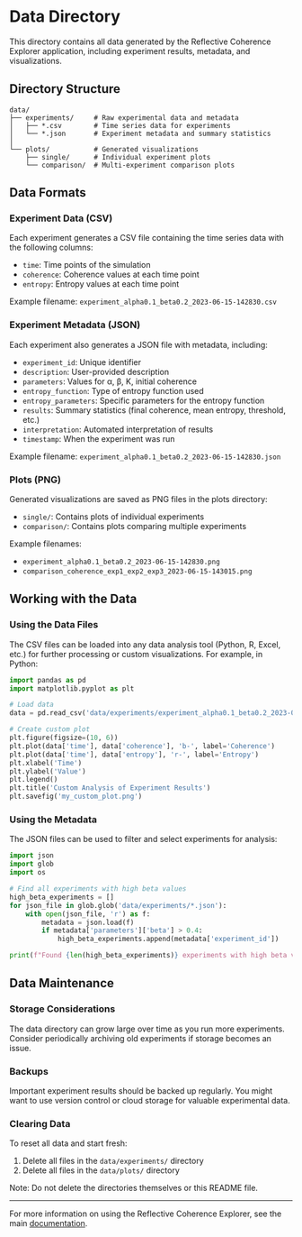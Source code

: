 # Data Directory

This directory contains all data generated by the Reflective Coherence Explorer application, including experiment results, metadata, and visualizations.

## Directory Structure

```
data/
├── experiments/     # Raw experimental data and metadata
│   ├── *.csv        # Time series data for experiments
│   └── *.json       # Experiment metadata and summary statistics
│
└── plots/           # Generated visualizations
    ├── single/      # Individual experiment plots
    └── comparison/  # Multi-experiment comparison plots
```

## Data Formats

### Experiment Data (CSV)

Each experiment generates a CSV file containing the time series data with the following columns:
- `time`: Time points of the simulation
- `coherence`: Coherence values at each time point
- `entropy`: Entropy values at each time point

Example filename: `experiment_alpha0.1_beta0.2_2023-06-15-142830.csv`

### Experiment Metadata (JSON)

Each experiment also generates a JSON file with metadata, including:
- `experiment_id`: Unique identifier
- `description`: User-provided description
- `parameters`: Values for α, β, K, initial coherence
- `entropy_function`: Type of entropy function used
- `entropy_parameters`: Specific parameters for the entropy function
- `results`: Summary statistics (final coherence, mean entropy, threshold, etc.)
- `interpretation`: Automated interpretation of results
- `timestamp`: When the experiment was run

Example filename: `experiment_alpha0.1_beta0.2_2023-06-15-142830.json`

### Plots (PNG)

Generated visualizations are saved as PNG files in the plots directory:
- `single/`: Contains plots of individual experiments
- `comparison/`: Contains plots comparing multiple experiments

Example filenames:
- `experiment_alpha0.1_beta0.2_2023-06-15-142830.png`
- `comparison_coherence_exp1_exp2_exp3_2023-06-15-143015.png`

## Working with the Data

### Using the Data Files

The CSV files can be loaded into any data analysis tool (Python, R, Excel, etc.) for further processing or custom visualizations. For example, in Python:

```python
import pandas as pd
import matplotlib.pyplot as plt

# Load data
data = pd.read_csv('data/experiments/experiment_alpha0.1_beta0.2_2023-06-15-142830.csv')

# Create custom plot
plt.figure(figsize=(10, 6))
plt.plot(data['time'], data['coherence'], 'b-', label='Coherence')
plt.plot(data['time'], data['entropy'], 'r-', label='Entropy')
plt.xlabel('Time')
plt.ylabel('Value')
plt.legend()
plt.title('Custom Analysis of Experiment Results')
plt.savefig('my_custom_plot.png')
```

### Using the Metadata

The JSON files can be used to filter and select experiments for analysis:

```python
import json
import glob
import os

# Find all experiments with high beta values
high_beta_experiments = []
for json_file in glob.glob('data/experiments/*.json'):
    with open(json_file, 'r') as f:
        metadata = json.load(f)
        if metadata['parameters']['beta'] > 0.4:
            high_beta_experiments.append(metadata['experiment_id'])

print(f"Found {len(high_beta_experiments)} experiments with high beta values")
```

## Data Maintenance

### Storage Considerations

The data directory can grow large over time as you run more experiments. Consider periodically archiving old experiments if storage becomes an issue.

### Backups

Important experiment results should be backed up regularly. You might want to use version control or cloud storage for valuable experimental data.

### Clearing Data

To reset all data and start fresh:

1. Delete all files in the `data/experiments/` directory
2. Delete all files in the `data/plots/` directory

Note: Do not delete the directories themselves or this README file.

---

For more information on using the Reflective Coherence Explorer, see the main [documentation](../docs/). 